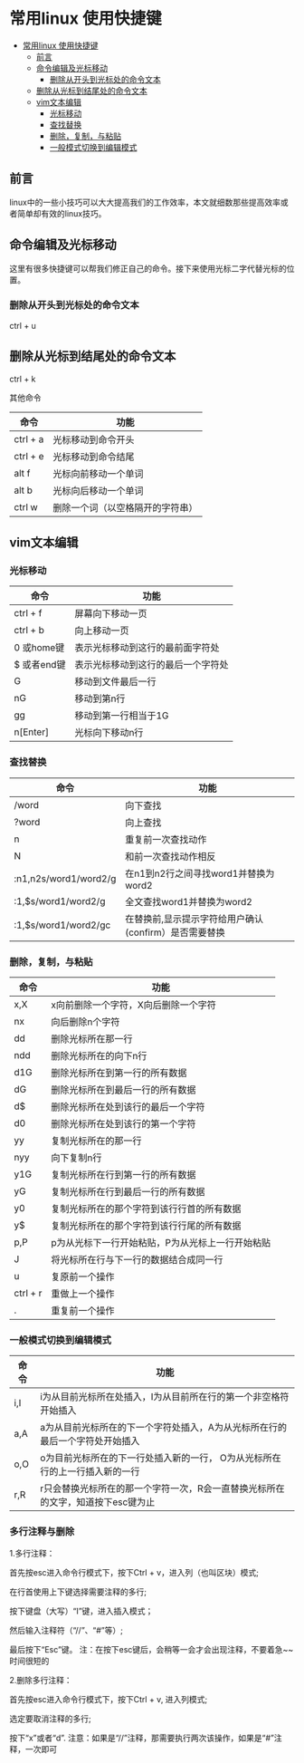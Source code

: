 # 常用linux 使用快捷键
<!-- TOC -->

- [常用linux 使用快捷键](#%E5%B8%B8%E7%94%A8linux-%E4%BD%BF%E7%94%A8%E5%BF%AB%E6%8D%B7%E9%94%AE)
    - [前言](#%E5%89%8D%E8%A8%80)
    - [命令编辑及光标移动](#%E5%91%BD%E4%BB%A4%E7%BC%96%E8%BE%91%E5%8F%8A%E5%85%89%E6%A0%87%E7%A7%BB%E5%8A%A8)
        - [删除从开头到光标处的命令文本](#%E5%88%A0%E9%99%A4%E4%BB%8E%E5%BC%80%E5%A4%B4%E5%88%B0%E5%85%89%E6%A0%87%E5%A4%84%E7%9A%84%E5%91%BD%E4%BB%A4%E6%96%87%E6%9C%AC)
    - [删除从光标到结尾处的命令文本](#%E5%88%A0%E9%99%A4%E4%BB%8E%E5%85%89%E6%A0%87%E5%88%B0%E7%BB%93%E5%B0%BE%E5%A4%84%E7%9A%84%E5%91%BD%E4%BB%A4%E6%96%87%E6%9C%AC)
    - [vim文本编辑](#vim%E6%96%87%E6%9C%AC%E7%BC%96%E8%BE%91)
        - [光标移动](#%E5%85%89%E6%A0%87%E7%A7%BB%E5%8A%A8)
        - [查找替换](#%E6%9F%A5%E6%89%BE%E6%9B%BF%E6%8D%A2)
        - [删除，复制，与粘贴](#%E5%88%A0%E9%99%A4%E5%A4%8D%E5%88%B6%E4%B8%8E%E7%B2%98%E8%B4%B4)
        - [一般模式切换到编辑模式](#%E4%B8%80%E8%88%AC%E6%A8%A1%E5%BC%8F%E5%88%87%E6%8D%A2%E5%88%B0%E7%BC%96%E8%BE%91%E6%A8%A1%E5%BC%8F)

<!-- /TOC -->

## 前言

linux中的一些小技巧可以大大提高我们的工作效率，本文就细数那些提高效率或者简单却有效的linux技巧。

## 命令编辑及光标移动

这里有很多快捷键可以帮我们修正自己的命令。接下来使用光标二字代替光标的位置。

### 删除从开头到光标处的命令文本

 ctrl + u

## 删除从光标到结尾处的命令文本

ctrl + k

其他命令

命令 | 功能
----|-----
ctrl + a| 光标移动到命令开头
ctrl + e|光标移动到命令结尾
alt  f| 光标向前移动一个单词
alt  b|光标向后移动一个单词
ctrl w|删除一个词（以空格隔开的字符串）


## vim文本编辑

### 光标移动

命令 | 功能
----|-----
ctrl + f | 屏幕向下移动一页
ctrl + b | 向上移动一页
0 或home键|表示光标移动到这行的最前面字符处
$ 或者end键|表示光标移动到这行的最后一个字符处
G | 移动到文件最后一行
nG| 移动到第n行
gg |移动到第一行相当于1G
n[Enter] |光标向下移动n行


### 查找替换

命令 | 功能
----|-----
/word| 向下查找
?word |向上查找
n | 重复前一次查找动作
N | 和前一次查找动作相反
:n1,n2s/word1/word2/g|  在n1到n2行之间寻找word1并替换为word2
:1,$s/word1/word2/g|  全文查找word1并替换为word2
:1,$s/word1/word2/gc| 在替换前,显示提示字符给用户确认(confirm）是否需要替换

### 删除，复制，与粘贴
命令 | 功能
----|-----
x,X | x向前删除一个字符，X向后删除一个字符
nx | 向后删除n个字符
dd| 删除光标所在那一行
ndd|  删除光标所在的向下n行
d1G| 删除光标所在到第一行的所有数据
dG | 删除光标所在到最后一行的所有数据
d$ | 删除光标所在处到该行的最后一个字符
d0 | 删除光标所在处到该行的第一个字符
yy| 复制光标所在的那一行
nyy| 向下复制n行
y1G| 复制光标所在行到第一行的所有数据
yG| 复制光标所在行到最后一行的所有数据
y0| 复制光标所在的那个字符到该行行首的所有数据
y$| 复制光标所在的那个字符到该行行尾的所有数据
p,P| p为从光标下一行开始粘贴，P为从光标上一行开始粘贴
J |将光标所在行与下一行的数据结合成同一行
u |复原前一个操作
ctrl + r | 重做上一个操作
. |重复前一个操作

### 一般模式切换到编辑模式

命令 | 功能
----|-----
i,I |i为从目前光标所在处插入，I为从目前所在行的第一个非空格符开始插入
a,A |a为从目前光标所在的下一个字符处插入，A为从光标所在行的最后一个字符处开始插入
o,O |o为目前光标所在的下一行处插入新的一行， O为从光标所在行的上一行插入新的一行
r,R |r只会替换光标所在的那一个字符一次，R会一直替换光标所在的文字，知道按下esc键为止


### 多行注释与删除

1.多行注释：

首先按esc进入命令行模式下，按下Ctrl + v，进入列（也叫区块）模式;

在行首使用上下键选择需要注释的多行;

按下键盘（大写）“I”键，进入插入模式；

然后输入注释符（“//”、“#”等）;

最后按下“Esc”键。
注：在按下esc键后，会稍等一会才会出现注释，不要着急~~时间很短的

2.删除多行注释：

首先按esc进入命令行模式下，按下Ctrl + v, 进入列模式;

选定要取消注释的多行;

按下“x”或者“d”.
注意：如果是“//”注释，那需要执行两次该操作，如果是“#”注释，一次即可


